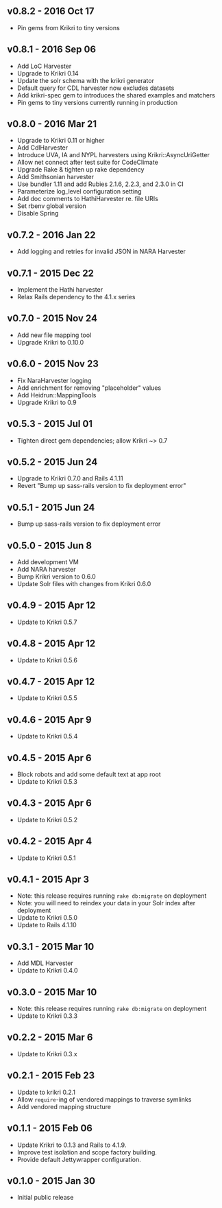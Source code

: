 v0.8.2 - 2016 Oct 17
---
* Pin gems from Krikri to tiny versions

v0.8.1 - 2016 Sep 06
---
* Add LoC Harvester 
* Upgrade to Krikri 0.14
* Update the solr schema with the krikri generator
* Default query for CDL harvester now excludes datasets
* Add krikri-spec gem to introduces the shared examples and matchers
* Pin gems to tiny versions currently running in production

v0.8.0 - 2016 Mar 21
---
* Upgrade to Krikri 0.11 or higher
* Add CdlHarvester 
* Introduce UVA, IA and NYPL harvesters using Krikri::AsyncUriGetter
* Allow net connect after test suite for CodeClimate
* Upgrade Rake & tighten up rake dependency
* Add Smithsonian harvester
* Use bundler 1.11 and add Rubies 2.1.6, 2.2.3, and 2.3.0 in CI
* Parameterize log_level configuration setting
* Add doc comments to HathiHarvester re. file URIs
* Set rbenv global version
* Disable Spring

v0.7.2 - 2016 Jan 22
---
* Add logging and retries for invalid JSON in NARA Harvester

v0.7.1 - 2015 Dec 22
---
* Implement the Hathi harvester
* Relax Rails dependency to the 4.1.x series

v0.7.0 - 2015 Nov 24
---
* Add new file mapping tool
* Upgrade Krikri to 0.10.0

v0.6.0 - 2015 Nov 23
---
* Fix NaraHarvester logging
* Add enrichment for removing "placeholder" values
* Add Heidrun::MappingTools
* Upgrade Krikri to 0.9

v0.5.3 - 2015 Jul 01
---
* Tighten direct gem dependencies; allow Krikri ~> 0.7
	
v0.5.2 - 2015 Jun 24
---
* Upgrade to Krikri 0.7.0 and Rails 4.1.11
* Revert "Bump up sass-rails version to fix deployment error"

v0.5.1 - 2015 Jun 24
---
* Bump up sass-rails version to fix deployment error

v0.5.0 - 2015 Jun 8
---
* Add development VM
* Add NARA harvester
* Bump Krikri version to 0.6.0
* Update Solr files with changes from Krikri 0.6.0

v0.4.9 - 2015 Apr 12
---
* Update to Krikri 0.5.7

v0.4.8 - 2015 Apr 12
---
* Update to Krikri 0.5.6

v0.4.7 - 2015 Apr 12
---
* Update to Krikri 0.5.5

v0.4.6 - 2015 Apr 9
---
* Update to Krikri 0.5.4

v0.4.5 - 2015 Apr 6
---
* Block robots and add some default text at app root
* Update to Krikri 0.5.3

v0.4.3 - 2015 Apr 6
---
* Update to Krikri 0.5.2

v0.4.2 - 2015 Apr 4
---
* Update to Krikri 0.5.1

v0.4.1 - 2015 Apr 3
---
* Note: this release requires running `rake db:migrate` on deployment
* Note: you will need to reindex your data in your Solr index after deployment
* Update to Krikri 0.5.0
* Update to Rails 4.1.10

v0.3.1 - 2015 Mar 10
---
* Add MDL Harvester
* Update to Krikri 0.4.0

v0.3.0 - 2015 Mar 10
---
* Note: this release requires running `rake db:migrate` on deployment
* Update to Krikri 0.3.3

v0.2.2 - 2015 Mar 6
---
* Update to Krikri 0.3.x

v0.2.1 - 2015 Feb 23
---

* Update to krikri 0.2.1
* Allow `require`-ing of vendored mappings to traverse symlinks
* Add vendored mapping structure

v0.1.1 - 2015 Feb 06
---

* Update Krikri to 0.1.3 and Rails to 4.1.9.
* Improve test isolation and scope factory building.
* Provide default Jettywrapper configuration.

v0.1.0 - 2015 Jan 30
---

* Initial public release

